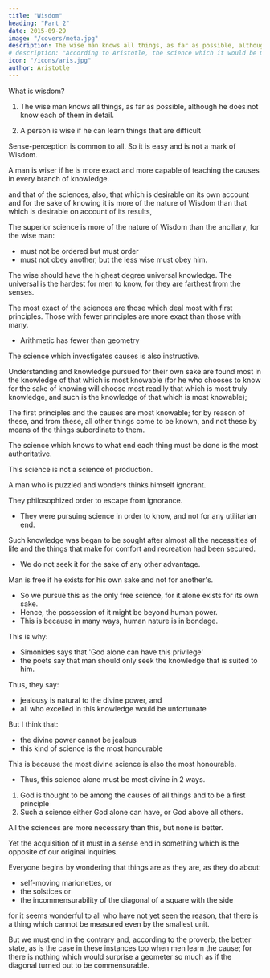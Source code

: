 ```yaml
---
title: "Wisdom"
heading: "Part 2"
date: 2015-09-29
image: "/covers/meta.jpg"
description: The wise man knows all things, as far as possible, although he does not know each of them in detail
# description: "According to Aristotle, the science which it would be most meet for God to have is a divine science, and so is any science that deals with divine objects"
icon: "/icons/aris.jpg"
author: Aristotle
---
```




What is wisdom?

<!--  kind are the causes and the principles, the knowledge of which is Wisdom.  -->

1. The wise man knows all things, as far as possible, although he does not know each of them in detail. 

2. A person is wise if he can learn things that are difficult

Sense-perception is common to all. So it is easy and is not a mark of Wisdom. 

A man is wiser if he is more exact and more capable of teaching the causes in every branch of knowledge.

and that of the sciences, also, that which is desirable on its own account and for the sake of knowing it is more of the nature of Wisdom than that which is desirable on account of its results, 

The superior science is more of the nature of Wisdom than the ancillary, for the wise man:
- must not be ordered but must order
- must not obey another, but the less wise must obey him.

The wise should have the highest degree universal knowledge. The universal is the hardest for men to know, for they are farthest from the senses.

The most exact of the sciences are those which deal most with first principles. Those with fewer principles are more exact than those with many. 
- Arithmetic has fewer than geometry

The science which investigates causes is also instructive.

Understanding and knowledge pursued for their own sake are found most in the knowledge of that which is most knowable (for he who chooses to know for the sake of knowing will choose most readily that which is most truly knowledge, and such is the knowledge of that which is most knowable); 

The first principles and the causes are most knowable; for by reason of these, and from these, all other things come to be known, and not these by means of the things subordinate to them.

The science which knows to what end each thing must be done is the most authoritative. <!--  of the sciences, and more authoritative than any ancillary science; and this end is the good of that thing, and in general the supreme good in the whole of nature. Judged by all the tests we have mentioned, then, the name in question falls to the same science; this must be a science that investigates the first principles and causes; for the good, i.e. the end, is one of the causes. -->

This science is not a science of production. <!--  is clear even from the history of the earliest philosophers. For it is owing to their wonder that men both now begin and at first began to philosophize; they wondered originally at the obvious difficulties, then advanced little by little and stated difficulties about the greater matters, e.g. about the phenomena of the moon and those of the sun and of the stars, and about the genesis of the universe.  -->

A man who is puzzled and wonders thinks himself ignorant. <!-- (whence even the lover of myth is in a sense a lover of Wisdom, for the myth is composed of wonders); therefore since -->

They philosophized order to escape from ignorance.
- They were pursuing science in order to know, and not for any utilitarian end.

<!-- This is confirmed by the facts; for it was when , that  -->

Such knowledge was began to be sought after almost all the necessities of life and the things that make for comfort and recreation had been secured. 
- We do not seek it for the sake of any other advantage.

Man is free if <!-- , we say, who --> he exists for his own sake and not for another's. 
- So we pursue this as the only free science, for it alone exists for its own sake.
- Hence, the possession of it might be <!-- justly regarded as --> beyond human power. 
- This is because in many ways, human nature is in bondage. 

This is why:
- Simonides says that 'God alone can have this privilege'
- the poets say that man<!--  and it is unfitting that man --> should only<!--  not be content to --> seek the knowledge that is suited to him. 

<!-- If, then, there is something in what  -->

Thus, <!-- The poets say, and --> they say:
- jealousy is natural to the divine power, and
- all who excelled in this knowledge would be unfortunate
<!-- , it would probably occur in this case above all, and .  -->

But I think that:
- the divine power cannot be jealous <!-- (nay, according to the proverb, 'bards tell a lie'), --> 
- this kind of science is the most honourable

<!-- nor should any other science be thought more honourable than one of this sort.  -->

This is because the most divine science is also the most honourable. 
- Thus, this science alone must be most divine in 2 ways. 

<!-- The science which it would be most meet for God to have is a divine science, and so is any science that deals with divine objects; and this science alone has both these qualities; for (1)  -->

1. God is thought to be among the causes of all things and to be a first principle
2. Such a science either God alone can have, or God above all others. 

All the sciences are more necessary than this, but none is better.

Yet the acquisition of it must in a sense end in something which is the opposite of our original inquiries. 

Everyone begins by wondering that things are as they are, as they do about:
- self-moving marionettes, or
- the solstices or
- the incommensurability of the diagonal of a square with the side

for it seems wonderful to all who have not yet seen the reason, that there is a thing which cannot be measured even by the smallest unit. 

But we must end in the contrary and, according to the proverb, the better state, as is the case in these instances too when men learn the cause; for there is nothing which would surprise a geometer so much as if the diagonal turned out to be commensurable.

<!-- "We have stated, then, what is the nature of the science we are searching for, and what is the mark which our search and our whole investigation must reach.
 -->
